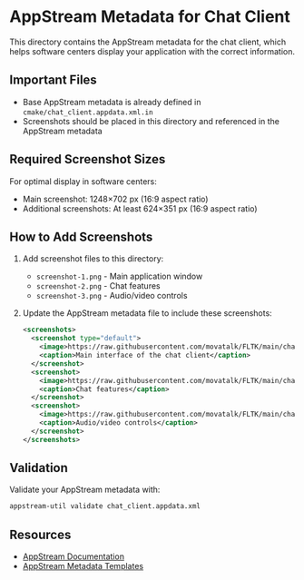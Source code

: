 # AppStream Metadata for Chat Client

This directory contains the AppStream metadata for the chat client, which helps software centers display your application with the correct information.

## Important Files
- Base AppStream metadata is already defined in `cmake/chat_client.appdata.xml.in`
- Screenshots should be placed in this directory and referenced in the AppStream metadata

## Required Screenshot Sizes
For optimal display in software centers:
- Main screenshot: 1248×702 px (16:9 aspect ratio)
- Additional screenshots: At least 624×351 px (16:9 aspect ratio)

## How to Add Screenshots
1. Add screenshot files to this directory:
   - `screenshot-1.png` - Main application window
   - `screenshot-2.png` - Chat features
   - `screenshot-3.png` - Audio/video controls

2. Update the AppStream metadata file to include these screenshots:
   ```xml
   <screenshots>
     <screenshot type="default">
       <image>https://raw.githubusercontent.com/movatalk/FLTK/main/chat_client/packaging/appstream/screenshot-1.png</image>
       <caption>Main interface of the chat client</caption>
     </screenshot>
     <screenshot>
       <image>https://raw.githubusercontent.com/movatalk/FLTK/main/chat_client/packaging/appstream/screenshot-2.png</image>
       <caption>Chat features</caption>
     </screenshot>
     <screenshot>
       <image>https://raw.githubusercontent.com/movatalk/FLTK/main/chat_client/packaging/appstream/screenshot-3.png</image>
       <caption>Audio/video controls</caption>
     </screenshot>
   </screenshots>
   ```

## Validation
Validate your AppStream metadata with:
```bash
appstream-util validate chat_client.appdata.xml
```

## Resources
- [AppStream Documentation](https://www.freedesktop.org/software/appstream/docs/)
- [AppStream Metadata Templates](https://github.com/ximion/appstream/tree/master/data/templates)
